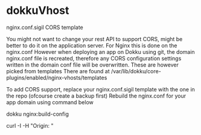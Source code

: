 # dokkuVhost
nginx.conf.sigil CORS template

You might not want to change your rest API to support CORS, might be better to do it on the application server.
For Nginx this is done on the nginx.conf
However when deploying an app on Dokku using git, the domain nginx.conf file is recreated, therefore any CORS configuration settings written in the domain conf file will be overwritten.
These are however picked from templates
There are found at
/var/lib/dokku/core-plugins/enabled/nginx-vhosts/templates

To add CORS support, replace your nginx.conf.sigil template with the one in the repo (ofcourse create a backup first)
Rebuild the nginx.conf for your app domain using command below


dokku nginx:build-config <app-name>
  
curl -I -H "Origin: <app-name1>" <app-name2>
